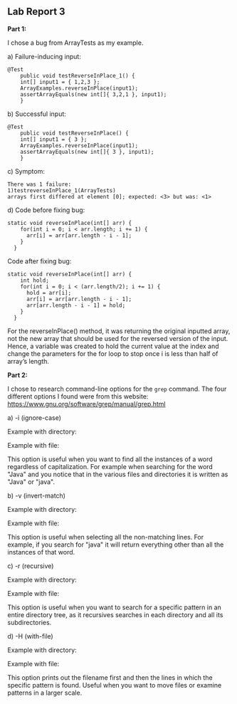 ## Lab Report 3

**Part 1:**

I chose a bug from ArrayTests as my example.

a) Failure-inducing input:
```
@Test 
	public void testReverseInPlace_1() {
    int[] input1 = { 1,2,3 };
    ArrayExamples.reverseInPlace(input1);
    assertArrayEquals(new int[]{ 3,2,1 }, input1);
	}
```

b) Successful input:
```
@Test 
	public void testReverseInPlace() {
    int[] input1 = { 3 };
    ArrayExamples.reverseInPlace(input1);
    assertArrayEquals(new int[]{ 3 }, input1);
	}
```

c) Symptom:
```
There was 1 failure:
1)testreverseInPlace_1(ArrayTests)
arrays first differed at element [0]; expected: <3> but was: <1>
```

d) Code before fixing bug:
```
static void reverseInPlace(int[] arr) {
    for(int i = 0; i < arr.length; i += 1) {
      arr[i] = arr[arr.length - i - 1];
    }
  }
```

   Code after fixing bug:
```
static void reverseInPlace(int[] arr) {
    int hold;
    for(int i = 0; i < (arr.length/2); i += 1) {
      hold = arr[i];
      arr[i] = arr[arr.length - i - 1];
      arr[arr.length - i - 1] = hold;
    }
  }
```

For the reverseInPlace() method, it was returning the original inputted array, not the new array that should be used for the reversed version of the input. Hence, a variable was created to hold the current value at the index and change the parameters for the for loop to stop once i is less than half of array’s length.

 
**Part 2:**

I chose to research command-line options for the `grep` command. The four different options I found were from this website: https://www.gnu.org/software/grep/manual/grep.html 

a) -i (ignore-case)

Example with directory:

Example with file:

This option is useful when you want to find all the instances of a word regardless of capitalization. For example when searching for the word "Java" and you notice that in the various files and directories it is written as "Java" or "java". 

b) -v (invert-match)

Example with directory:

Example with file:

This option is useful when selecting all the non-matching lines. For example, if you search for "java" it will return everything other than all the instances of that word.

c) -r (recursive)

Example with directory:

Example with file:

This option is useful when you want to search for a specific pattern in an entire directory tree, as it recursives searches in each directory and all its subdirectories.

d) -H (with-file)

Example with directory:

Example with file:

This option prints out the filename first and then the lines in which the specific pattern is found. Useful when you want to move files or examine patterns in a larger scale.
